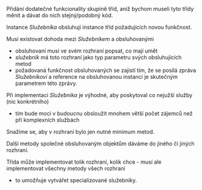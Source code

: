 Přidání dodatečné funkcionality skupině tříd, aniž bychom museli tyto třídy měnit a dávat do nich stejný/podobný kód.

Instance _Služebníka_ obsluhují instance tříd požadujících novou funkčnost.

Musí existovat dohoda mezi _Služebníkem_ a obsluhovanými
- obsluhovaní musí ve svém rozhraní popsat, co mají umět
- _služebník_ má toto rozhraní jako typ parametru svých obsluhujících metod
- požadovaná funkčnost obsluhovaných se zajistí tím, že se posílá zpráva _Služebníkovi_ a reference na obsluhovanou instanci je skutečným parametrem této zprávy.

Při implementaci _Služebníka_ je výhodné, aby poskytoval co nejužší služby (nic konkrétního)
- tím bude moci v budoucnu obsloužit mnohem větší počet zájemců než při komplexních službách

Snažíme se, aby v rozhraní bylo jen nutné minimum metod.

Další metody společné obsluhovaným objektům dáváme do jiného či jiných rozhraní.

Třída může implementovat tolik rozhraní, kolik chce - musí ale implementovat všechny metody všech rozhraní
- to umožňuje vytvářet specializované služebníky.